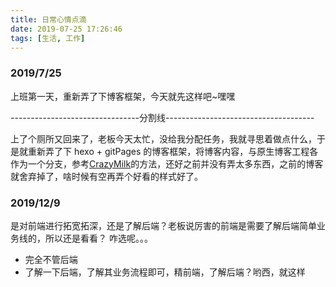 ```yaml
---
title: 日常心情点滴
date: 2019-07-25 17:26:46
tags: [生活, 工作]
---
```


### 2019/7/25

上班第一天，重新弄了下博客框架，今天就先这样吧~嘿嘿

--------------------------------分割线-------------------------------------

上了个厕所又回来了，老板今天太忙，没给我分配任务，我就寻思着做点什么，于是就重新弄了下 hexo + gitPages 的博客框架，将博客内容，与原生博客工程各作为一个分支，参考[CrazyMilk](https://www.zhihu.com/question/21193762)的方法，还好之前并没有弄太多东西，之前的博客就舍弃掉了，啥时候有空再弄个好看的样式好了。

### 2019/12/9

是对前端进行拓宽拓深，还是了解后端？老板说厉害的前端是需要了解后端简单业务线的，所以还是看看？
咋选呢。。。

- 完全不管后端
- 了解一下后端，了解其业务流程即可，精前端，了解后端？哟西，就这样
